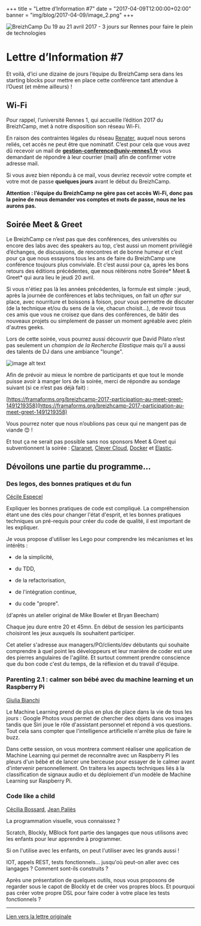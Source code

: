 +++
title = "Lettre d’Information #7"
date = "2017-04-09T12:00:00+02:00"
banner = "img/blog/2017-04-09/image_2.png"
+++

![BreizhCamp](/img/logo_big.png)
Du 19 au 21 avril 2017 - 3 jours sur Rennes pour faire le plein de technologies

# Lettre d’Information #7

Et voilà, d’ici une dizaine de jours l’équipe du BreizhCamp sera dans les starting blocks pour mettre en place cette conférence tant attendue à l’Ouest (et même ailleurs) !

## Wi-Fi

Pour rappel, l’université Rennes 1, qui accueille l’édition 2017 du BreizhCamp, met à notre disposition son réseau Wi-Fi.

En raison des contraintes légales du réseau [Renater](https://fr.wikipedia.org/wiki/R%C3%A9seau_national_de_t%C3%A9l%C3%A9communications_pour_la_technologie,_l%27enseignement_et_la_recherche), auquel nous serons reliés, cet accès ne peut être que nominatif. C’est pour cela que vous avez dû recevoir un mail de **gestion-conference@univ-rennes1.fr** vous demandant de répondre à leur courrier (mail) afin de confirmer votre adresse mail.

Si vous avez bien répondu à ce mail, vous devriez recevoir votre compte et votre mot de passe **quelques jours** avant le début du BreizhCamp.

**Attention : l’équipe du BreizhCamp ne gère pas cet accès Wi-Fi, donc pas la peine de nous demander vos comptes et mots de passe, nous ne les aurons pas.**

## Soirée Meet & Greet

Le BreizhCamp ce n’est pas que des conférences, des universités ou encore des labs avec des speakers au top, c’est aussi un moment privilégié d’échanges, de discussions, de rencontres et de bonne humeur et c’est pour ça que nous essayons tous les ans de faire du BreizhCamp une conférence toujours plus conviviale. Et c’est aussi pour ça, après les bons retours des éditions précédentes, que nous réitérons notre Soirée* Meet & Greet* qui aura lieu le jeudi 20 avril.

Si vous n'étiez pas là les années précédentes, la formule est simple : jeudi, après la journée de conférences et labs techniques, on fait un *after* sur place, avec nourriture et boissons à foison, pour vous permettre de discuter (de la technique et/ou du sens de la vie, chacun choisit…), de revoir tous ces amis que vous ne croisez que dans des conférences, de bâtir des nouveaux projets ou simplement de passer un moment agréable avec plein d'autres geeks.

Lors de cette soirée, vous pourrez aussi découvrir que David Pilato n’est pas seulement un *champion de la Recherche Elastique* mais qu’il a aussi des talents de DJ dans une ambiance "lounge".

![image alt text](/img/blog/2017-04-09/image_2.png)

Afin de prévoir au mieux le nombre de participants et que tout le monde puisse avoir à manger lors de la soirée, merci de répondre au sondage suivant (si ce n’est pas déjà fait) :

[https://framaforms.org/breizhcamp-2017-participation-au-meet-greet-1491219358](https://framaforms.org/breizhcamp-2017-participation-au-meet-greet-1491219358)

Vous pourrez noter que nous n’oublions pas ceux qui ne mangent pas de viande 😊 !

Et tout ça ne serait pas possible sans nos sponsors Meet & Greet qui subventionnent la soirée :  [Claranet](http://www.claranet.fr/), [Clever Cloud](https://www.clever-cloud.com), [Docker](http://www.docker.com/) et [Elastic](https://www.elastic.co/).

## Dévoilons une partie du programme...

### Des legos, des bonnes pratiques et du fun

[Cécile Especel](https://twitter.com/Cecile_Especel)

Expliquer les bonnes pratiques de code est compliqué. La compréhension étant une des clés pour changer l'état d'esprit, et les bonnes pratiques techniques un pré-requis pour créer du code de qualité, il est important de les expliquer.

Je vous propose d'utiliser les Lego pour comprendre les mécanismes et les intérêts :

* de la simplicité,

* du TDD,

* de la refactorisation,

* de l'intégration continue,

* du code "propre".

(d'après un atelier original de Mike Bowler et Bryan Beecham)

Chaque jeu dure entre 20 et 45mn. En début de session les participants choisiront les jeux auxquels ils souhaitent participer.

Cet atelier s'adresse aux managers/PO/clients/dev débutants qui souhaite comprendre à quel point les développeurs et leur manière de coder est une des pierres angulaires de l'agilité. Et surtout comment prendre conscience que du bon code c'est du temps, de la réflexion et du travail d'équipe.

### Parenting 2.1 : calmer son bébé avec du machine learning et un Raspberry Pi

[Giulia Bianchi](https://twitter.com/@GiuliabianchI)

Le Machine Learning prend de plus en plus de place dans la vie de tous les jours : Google Photos vous permet de chercher des objets dans vos images tandis que Siri joue le rôle d'assistant personnel et répond à vos questions. Tout cela sans compter que l'intelligence artificielle n'arrête plus de faire le buzz.

Dans cette session, on vous montrera comment réaliser une application de Machine Learning qui permet de reconnaître avec un Raspberry Pi les pleurs d'un bébé et de lancer une berceuse pour essayer de le calmer avant d'intervenir personnellement. On traitera les aspects techniques liés à la classification de signaux audio et du déploiement d'un modèle de Machine Learning sur Raspberry Pi.

### Code like a child

[Cécilia Bossard](https://twitter.com/ceciliaBossard), [Jean Paliès](https://twitter.com/jpalies)

La programmation visuelle, vous connaissez ?

Scratch, Blockly, MBlock font partie des langages que nous utilisons avec les enfants pour leur apprendre à programmer.

Si on l'utilise avec les enfants, on peut l'utiliser avec les grands aussi !

IOT, appels REST, tests fonctionnels... jusqu'où peut-on aller avec ces langages ? Comment sont-ils construits ?

Après une présentation de quelques outils, nous vous proposons de regarder sous le capot de Blockly et de créer vos propres blocs. Et pourquoi pas créer votre propre DSL pour faire coder à votre place les tests fonctionnels ?

---

[Lien vers la lettre originale](http://us7.campaign-archive2.com/?u=e4309e9c9c151e88d960d5c1e&id=54f4efb816)
